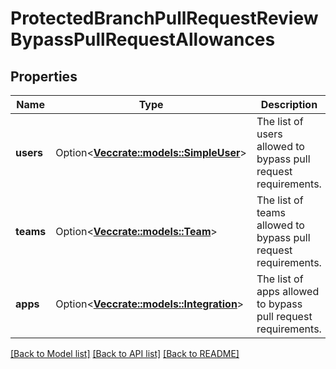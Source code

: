 # ProtectedBranchPullRequestReviewBypassPullRequestAllowances

## Properties

Name | Type | Description | Notes
------------ | ------------- | ------------- | -------------
**users** | Option<[**Vec<crate::models::SimpleUser>**](simple-user.md)> | The list of users allowed to bypass pull request requirements. | [optional]
**teams** | Option<[**Vec<crate::models::Team>**](team.md)> | The list of teams allowed to bypass pull request requirements. | [optional]
**apps** | Option<[**Vec<crate::models::Integration>**](integration.md)> | The list of apps allowed to bypass pull request requirements. | [optional]

[[Back to Model list]](../README.md#documentation-for-models) [[Back to API list]](../README.md#documentation-for-api-endpoints) [[Back to README]](../README.md)


